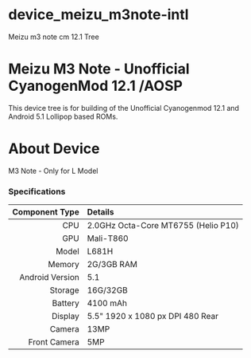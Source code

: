 # device_meizu_m3note-intl
Meizu m3 note cm 12.1 Tree


# Meizu M3 Note - Unofficial CyanogenMod 12.1 /AOSP 
This device tree is for building of the Unofficial Cyanogenmod 12.1 and Android 5.1 Lollipop based ROMs.

# About Device
M3 Note - Only for L Model

### Specifications
Component Type | Details 
-------:|:------------------------- 
CPU | 2.0GHz Octa-Core MT6755 (Helio P10) 
GPU | Mali-T860 
Model | L681H 
Memory | 2G/3GB RAM 
Android Version | 5.1
Storage | 16G/32GB 
Battery | 4100 mAh 
Display | 5.5" 1920 x 1080 px DPI 480 Rear 
Camera | 13MP  
Front Camera | 5MP

